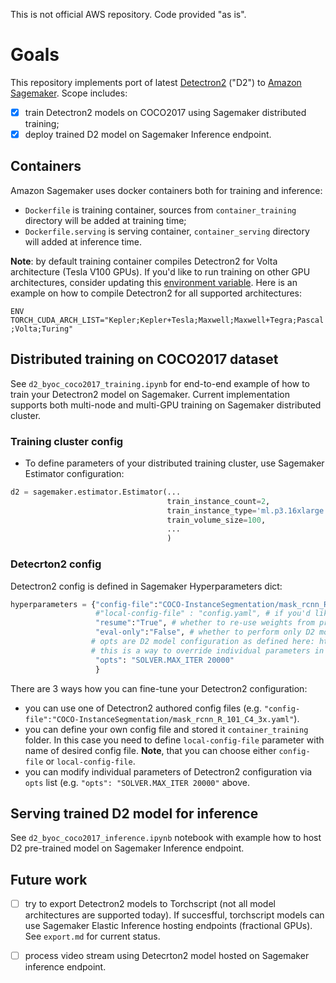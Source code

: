 This is not official AWS repository. Code provided "as is".

# Goals
This repository implements port of latest [Detectron2](https://github.com/facebookresearch/detectron2/) ("D2") to [Amazon Sagemaker](https://aws.amazon.com/sagemaker/). Scope includes:
- [x] train Detectron2 models on COCO2017 using Sagemaker distributed training;
- [x] deploy trained D2 model on Sagemaker Inference endpoint.

## Containers
Amazon Sagemaker uses docker containers both for training and inference:
- `Dockerfile` is training container, sources from `container_training` directory will be added at training time;
- `Dockerfile.serving` is serving container, `container_serving` directory will added at inference time.

**Note**: by default training container compiles Detectron2 for Volta architecture (Tesla V100 GPUs). If you'd like to run training on other GPU architectures, consider updating this [environment variable](https://github.com/vdabravolski/detectron2-sagemaker/blob/e6252211b819815962207d1a61d5675d213e0f25/Dockerfile#L21). Here is an example on how to compile Detectron2 for all supported architectures:

`ENV TORCH_CUDA_ARCH_LIST="Kepler;Kepler+Tesla;Maxwell;Maxwell+Tegra;Pascal;Volta;Turing"`

## Distributed training on COCO2017 dataset
See `d2_byoc_coco2017_training.ipynb` for end-to-end example of how to train your Detectron2 model on Sagemaker. Current implementation supports both multi-node and multi-GPU training on Sagemaker distributed cluster.

### Training cluster config
- To define parameters of your distributed training cluster, use Sagemaker Estimator configuration:
```python
d2 = sagemaker.estimator.Estimator(...
                                   train_instance_count=2, 
                                   train_instance_type='ml.p3.16xlarge',
                                   train_volume_size=100,
                                   ...
                                   )
```
###  Detecrton2 config
Detectron2 config is defined in Sagemaker Hyperparameters dict:
```python
hyperparameters = {"config-file":"COCO-InstanceSegmentation/mask_rcnn_R_101_C4_3x.yaml", 
                   #"local-config-file" : "config.yaml", # if you'd like to supply custom config file, please add it in container_training folder, and provide file name here
                   "resume":"True", # whether to re-use weights from pre-trained model
                   "eval-only":"False", # whether to perform only D2 model evaluation
                  # opts are D2 model configuration as defined here: https://detectron2.readthedocs.io/modules/config.html#config-references
                  # this is a way to override individual parameters in D2 configuration from Sagemaker API
                   "opts": "SOLVER.MAX_ITER 20000"
                   }
```
There are 3 ways how you can fine-tune your Detectron2 configuration:
- you can use one of Detectron2 authored config files (e.g. `"config-file":"COCO-InstanceSegmentation/mask_rcnn_R_101_C4_3x.yaml"`).
- you can define your own config file and stored it `container_training` folder. In this case you need to define `local-config-file` parameter with name of desired config file. **Note**, that you can choose either `config-file` or `local-config-file`.
- you can modify individual parameters of Detectron2 configuration via `opts` list (e.g. `"opts": "SOLVER.MAX_ITER 20000"` above.


## Serving trained D2 model for inference
See `d2_byoc_coco2017_inference.ipynb` notebook with example how to host D2 pre-trained model on Sagemaker Inference endpoint.

## Future work
- [ ] try to export Detectron2 models to Torchscript (not all model architectures are supported today). If succesfful, torchscript models can use Sagemaker Elastic Inference hosting endpoints (fractional GPUs). See `export.md` for current status.
- [ ] process video stream using Detecrton2 model hosted on Sagemaker inference endpoint.






